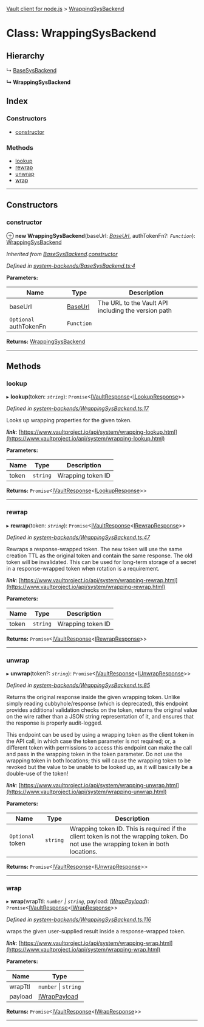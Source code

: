 [Vault client for node.js](../README.md) > [WrappingSysBackend](../classes/wrappingsysbackend.md)

# Class: WrappingSysBackend

## Hierarchy

↳  [BaseSysBackend](basesysbackend.md)

**↳ WrappingSysBackend**

## Index

### Constructors

* [constructor](wrappingsysbackend.md#constructor)

### Methods

* [lookup](wrappingsysbackend.md#lookup)
* [rewrap](wrappingsysbackend.md#rewrap)
* [unwrap](wrappingsysbackend.md#unwrap)
* [wrap](wrappingsysbackend.md#wrap)

---

## Constructors

<a id="constructor"></a>

###  constructor

⊕ **new WrappingSysBackend**(baseUrl: *[BaseUrl](../#baseurl)*, authTokenFn?: *`Function`*): [WrappingSysBackend](wrappingsysbackend.md)

*Inherited from [BaseSysBackend](basesysbackend.md).[constructor](basesysbackend.md#constructor)*

*Defined in [system-backends/BaseSysBackend.ts:4](https://github.com/theogravity/vault-tacular/blob/2099cfa/src/system-backends/BaseSysBackend.ts#L4)*

**Parameters:**

| Name | Type | Description |
| ------ | ------ | ------ |
| baseUrl | [BaseUrl](../#baseurl) |  The URL to the Vault API including the version path |
| `Optional` authTokenFn | `Function` |

**Returns:** [WrappingSysBackend](wrappingsysbackend.md)

___

## Methods

<a id="lookup"></a>

###  lookup

▸ **lookup**(token: *`string`*): `Promise`<[IVaultResponse](../interfaces/ivaultresponse.md)<[ILookupResponse](../interfaces/iwrappingsysbackend.ilookupresponse.md)>>

*Defined in [system-backends/WrappingSysBackend.ts:17](https://github.com/theogravity/vault-tacular/blob/2099cfa/src/system-backends/WrappingSysBackend.ts#L17)*

Looks up wrapping properties for the given token.

*__link__*: [https://www.vaultproject.io/api/system/wrapping-lookup.html](https://www.vaultproject.io/api/system/wrapping-lookup.html)

**Parameters:**

| Name | Type | Description |
| ------ | ------ | ------ |
| token | `string` |  Wrapping token ID |

**Returns:** `Promise`<[IVaultResponse](../interfaces/ivaultresponse.md)<[ILookupResponse](../interfaces/iwrappingsysbackend.ilookupresponse.md)>>

___
<a id="rewrap"></a>

###  rewrap

▸ **rewrap**(token: *`string`*): `Promise`<[IVaultResponse](../interfaces/ivaultresponse.md)<[IRewrapResponse](../interfaces/iwrappingsysbackend.irewrapresponse.md)>>

*Defined in [system-backends/WrappingSysBackend.ts:47](https://github.com/theogravity/vault-tacular/blob/2099cfa/src/system-backends/WrappingSysBackend.ts#L47)*

Rewraps a response-wrapped token. The new token will use the same creation TTL as the original token and contain the same response. The old token will be invalidated. This can be used for long-term storage of a secret in a response-wrapped token when rotation is a requirement.

*__link__*: [https://www.vaultproject.io/api/system/wrapping-rewrap.html](https://www.vaultproject.io/api/system/wrapping-rewrap.html)

**Parameters:**

| Name | Type | Description |
| ------ | ------ | ------ |
| token | `string` |  Wrapping token ID |

**Returns:** `Promise`<[IVaultResponse](../interfaces/ivaultresponse.md)<[IRewrapResponse](../interfaces/iwrappingsysbackend.irewrapresponse.md)>>

___
<a id="unwrap"></a>

###  unwrap

▸ **unwrap**(token?: *`string`*): `Promise`<[IVaultResponse](../interfaces/ivaultresponse.md)<[IUnwrapResponse](../interfaces/iwrappingsysbackend.iunwrapresponse.md)>>

*Defined in [system-backends/WrappingSysBackend.ts:85](https://github.com/theogravity/vault-tacular/blob/2099cfa/src/system-backends/WrappingSysBackend.ts#L85)*

Returns the original response inside the given wrapping token. Unlike simply reading cubbyhole/response (which is deprecated), this endpoint provides additional validation checks on the token, returns the original value on the wire rather than a JSON string representation of it, and ensures that the response is properly audit-logged.

This endpoint can be used by using a wrapping token as the client token in the API call, in which case the token parameter is not required; or, a different token with permissions to access this endpoint can make the call and pass in the wrapping token in the token parameter. Do not use the wrapping token in both locations; this will cause the wrapping token to be revoked but the value to be unable to be looked up, as it will basically be a double-use of the token!

*__link__*: [https://www.vaultproject.io/api/system/wrapping-unwrap.html](https://www.vaultproject.io/api/system/wrapping-unwrap.html)

**Parameters:**

| Name | Type | Description |
| ------ | ------ | ------ |
| `Optional` token | `string` |  Wrapping token ID. This is required if the client token is not the wrapping token. Do not use the wrapping token in both locations. |

**Returns:** `Promise`<[IVaultResponse](../interfaces/ivaultresponse.md)<[IUnwrapResponse](../interfaces/iwrappingsysbackend.iunwrapresponse.md)>>

___
<a id="wrap"></a>

###  wrap

▸ **wrap**(wrapTtl: *`number` \| `string`*, payload: *[IWrapPayload](../interfaces/iwrappingsysbackend.iwrappayload.md)*): `Promise`<[IVaultResponse](../interfaces/ivaultresponse.md)<[IWrapResponse](../interfaces/iwrappingsysbackend.iwrapresponse.md)>>

*Defined in [system-backends/WrappingSysBackend.ts:116](https://github.com/theogravity/vault-tacular/blob/2099cfa/src/system-backends/WrappingSysBackend.ts#L116)*

wraps the given user-supplied result inside a response-wrapped token.

*__link__*: [https://www.vaultproject.io/api/system/wrapping-wrap.html](https://www.vaultproject.io/api/system/wrapping-wrap.html)

**Parameters:**

| Name | Type |
| ------ | ------ |
| wrapTtl | `number` \| `string` |
| payload | [IWrapPayload](../interfaces/iwrappingsysbackend.iwrappayload.md) |

**Returns:** `Promise`<[IVaultResponse](../interfaces/ivaultresponse.md)<[IWrapResponse](../interfaces/iwrappingsysbackend.iwrapresponse.md)>>

___

